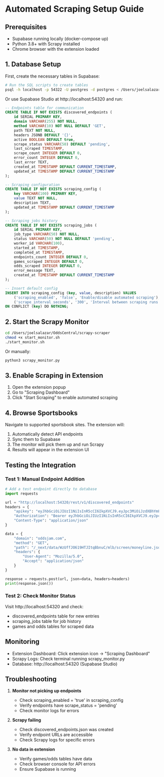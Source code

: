 # Automated Scraping Setup Guide

## Prerequisites
- Supabase running locally (docker-compose up)
- Python 3.8+ with Scrapy installed
- Chrome browser with the extension loaded

## 1. Database Setup

First, create the necessary tables in Supabase:

```bash
# Run the SQL scripts to create tables
psql -h localhost -p 54322 -U postgres -d postgres < /Users/joelsalazar/OddsCentral/supabase-local/endpoints_table.sql
```

Or use Supabase Studio at http://localhost:54320 and run:

```sql
-- Endpoints table for communication
CREATE TABLE IF NOT EXISTS discovered_endpoints (
    id SERIAL PRIMARY KEY,
    domain VARCHAR(255) NOT NULL,
    method VARCHAR(10) NOT NULL DEFAULT 'GET',
    path TEXT NOT NULL,
    headers JSONB DEFAULT '{}',
    active BOOLEAN DEFAULT true,
    scrape_status VARCHAR(50) DEFAULT 'pending',
    last_scraped TIMESTAMP,
    scrape_count INTEGER DEFAULT 0,
    error_count INTEGER DEFAULT 0,
    last_error TEXT,
    created_at TIMESTAMP DEFAULT CURRENT_TIMESTAMP,
    updated_at TIMESTAMP DEFAULT CURRENT_TIMESTAMP
);

-- Scraping configuration
CREATE TABLE IF NOT EXISTS scraping_config (
    key VARCHAR(100) PRIMARY KEY,
    value TEXT NOT NULL,
    description TEXT,
    updated_at TIMESTAMP DEFAULT CURRENT_TIMESTAMP
);

-- Scraping jobs history
CREATE TABLE IF NOT EXISTS scraping_jobs (
    id SERIAL PRIMARY KEY,
    job_type VARCHAR(50) NOT NULL,
    status VARCHAR(50) NOT NULL DEFAULT 'pending',
    worker_id VARCHAR(100),
    started_at TIMESTAMP,
    completed_at TIMESTAMP,
    endpoints_count INTEGER DEFAULT 0,
    games_scraped INTEGER DEFAULT 0,
    odds_scraped INTEGER DEFAULT 0,
    error_message TEXT,
    created_at TIMESTAMP DEFAULT CURRENT_TIMESTAMP
);

-- Insert default config
INSERT INTO scraping_config (key, value, description) VALUES
    ('scraping_enabled', 'false', 'Enable/disable automated scraping'),
    ('scrape_interval_seconds', '300', 'Interval between scraping runs in seconds')
ON CONFLICT (key) DO NOTHING;
```

## 2. Start the Scrapy Monitor

```bash
cd /Users/joelsalazar/OddsCentral/scrapy-scraper
chmod +x start_monitor.sh
./start_monitor.sh
```

Or manually:
```bash
python3 scrapy_monitor.py
```

## 3. Enable Scraping in Extension

1. Open the extension popup
2. Go to "Scraping Dashboard" 
3. Click "Start Scraping" to enable automated scraping

## 4. Browse Sportsbooks

Navigate to supported sportsbook sites. The extension will:
1. Automatically detect API endpoints
2. Sync them to Supabase
3. The monitor will pick them up and run Scrapy
4. Results will appear in the extension UI

## Testing the Integration

### Test 1: Manual Endpoint Addition
```python
# Add a test endpoint directly to database
import requests

url = "http://localhost:54320/rest/v1/discovered_endpoints"
headers = {
    "apikey": "eyJhbGciOiJIUzI1NiIsInR5cCI6IkpXVCJ9.eyJpc3MiOiJzdXBhYmFzZS1kZW1vIiwicm9sZSI6ImFub24iLCJleHAiOjE5ODM4MTI5OTZ9.CRXP1A7WOeoJeXxjNni43kdQwgnWNReilDMblYTn_I0",
    "Authorization": "Bearer eyJhbGciOiJIUzI1NiIsInR5cCI6IkpXVCJ9.eyJpc3MiOiJzdXBhYmFzZS1kZW1vIiwicm9sZSI6ImFub24iLCJleHAiOjE5ODM4MTI5OTZ9.CRXP1A7WOeoJeXxjNni43kdQwgnWNReilDMblYTn_I0",
    "Content-Type": "application/json"
}

data = {
    "domain": "oddsjam.com",
    "method": "GET",
    "path": "/_next/data/WzUffJO619HTJItqBbnuC/mlb/screen/moneyline.json",
    "headers": {
        "User-Agent": "Mozilla/5.0",
        "Accept": "application/json"
    }
}

response = requests.post(url, json=data, headers=headers)
print(response.json())
```

### Test 2: Check Monitor Status
Visit http://localhost:54320 and check:
- discovered_endpoints table for new entries
- scraping_jobs table for job history
- games and odds tables for scraped data

## Monitoring

- Extension Dashboard: Click extension icon → "Scraping Dashboard"
- Scrapy Logs: Check terminal running scrapy_monitor.py
- Database: http://localhost:54320 (Supabase Studio)

## Troubleshooting

1. **Monitor not picking up endpoints**
   - Check scraping_enabled = 'true' in scraping_config
   - Verify endpoints have scrape_status = 'pending'
   - Check monitor logs for errors

2. **Scrapy failing**
   - Check discovered_endpoints.json was created
   - Verify endpoint URLs are accessible
   - Check Scrapy logs for specific errors

3. **No data in extension**
   - Verify games/odds tables have data
   - Check browser console for API errors
   - Ensure Supabase is running